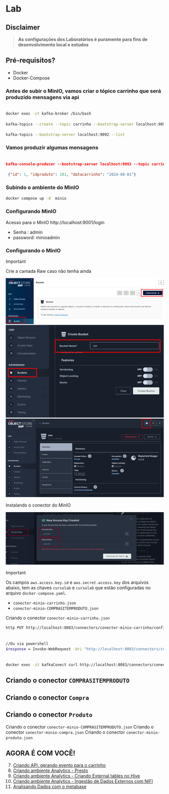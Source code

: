 # Lab

## Disclaimer
> **As configurações dos Laboratórios é puramente para fins de desenvolvimento local e estudos**


## Pré-requisitos?
* Docker
* Docker-Compose



### Antes de subir o MinIO, vamos criar o tópico carrinho que será produzido mensagens via api
```bash

docker exec -it kafka-broker /bin/bash

kafka-topics --create --topic carrinho --bootstrap-server localhost:9092 --partitions 1 --replication-factor 1 

kafka-topics --bootstrap-server localhost:9092 --list 
```

### Vamos produzir algumas mensagens

```json

kafka-console-producer --bootstrap-server localhost:9092 --topic carrinho
	
 {"id": 1, "idproduto": 101, "datacarrinho": "2024-08-01"}

```

### Subindo o ambiente do MinIO

```bash
docker compose up -d  minio
```

### Configurando MinIO


Acesso para o MinIO http://localhost:9001/login

* Senha : admin
* password: minioadmin



### Configurando o MinIO

> [!IMPORTANT]
> Crie a camada Raw caso não tenha ainda


![MinIO](../content/minio-04.png)
![MinIO](../content/minio-05.png)
![MinIO](../content/minio-06.png)


Instalando o conector do MinIO

![MinIO](../content/minio-07.png)

> [!IMPORTANT]
> Os campos `aws.access.key.id` e `aws.secret.access.key` dos arquivos abaixo,  tem as chaves `cursolab` e `cursolab` que estão configuradas no arquivo `docker-compose.yaml`.

 * `conector-minio-carrinho.json`
 * `conector-minio-COMPRASITEMPRODUTO.json `

Criando o conector `conector-minio-carrinho.json`

```bash
http PUT http://localhost:8083/connectors/conector-minio-carrinho/config < conectores/conector-minio-carrinho.json


//Ou via powershell
$response = Invoke-WebRequest -Uri "http://localhost:8083/connectors/conector-minio-carrinho/config" -Method Put -Body (Get-Content -Path "conectores/conector-minio-carrinho.json" -Raw) -ContentType "application/json"; $response.Content


docker exec -it kafkaConect curl http://localhost:8083/connectors/conector-minio-carrinho/status

```

## Criando o conector `COMPRASITEMPRODUTO`
## Criando o conector `Compra`
## Criando o conector `Produto`


Criando o conector `conector-minio-COMPRASITEMPRODUTO.json`
Criando o conector `conector-minio-compra.json`
Criando o conector `conector-minio-produto.json`


## AGORA É COM VOCÊ!

7. [Criando APi, gerando evento para o carrinho ](../api/README.md)
8. [Criando ambiente Analytics - Presto ](../presto/README.md)
9. [Criando ambiente Analytics - Criando External tables no Hive](../hive/README.md)
10. [Criando ambiente Analytics - Ingestão de Dados Externos com NIFI](../nifi/README.md)
11. [Analisando Dados com o metabase](../metabase/README.md)